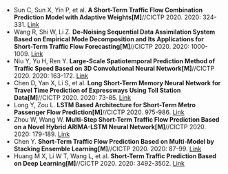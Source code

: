 * Sun C, Sun X, Yin P, et al. <b>A Short-Term Traffic Flow Combination Prediction Model with Adaptive Weights[M]</b>//CICTP 2020. 2020: 324-331. [Link](https://ascelibrary.org/doi/abs/10.1061/9780784482933.028)
* Wang R, Shi W, Li Z. <b>De-Noising Sequential Data Assimilation System Based on Empirical Mode Decomposition and Its Applications for Short-Term Traffic Flow Forecasting[M]</b>//CICTP 2020. 2020: 1000-1009. [Link](https://ascelibrary.org/doi/abs/10.1061/9780784483053.084)
* Niu Y, Yu H, Ren Y. <b>Large-Scale Spatiotemporal Prediction Method of Traffic Speed Based on 3D Convolutional Neural Network[M]</b>//CICTP 2020. 2020: 163-172. [Link](https://ascelibrary.org/doi/abs/10.1061/9780784483053.014)
* Chen D, Yan X, Li S, et al. <b>Long Short-Term Memory Neural Network for Travel Time Prediction of Expressways Using Toll Station Data[M]</b>//CICTP 2020. 2020: 73-85. [Link](https://ascelibrary.org/doi/abs/10.1061/9780784482933.007)
* Long Y, Zou L. <b>LSTM Based Architecture for Short-Term Metro Passenger Flow Prediction[M]</b>//CICTP 2020. 975-986. [Link](https://ascelibrary.org/doi/abs/10.1061/9780784483053.082)
* Zhou W, Wang W. <b>Multi-Step Short-Term Traffic Flow Prediction Based on a Novel Hybrid ARIMA-LSTM Neural Network[M]</b>//CICTP 2020. 2020: 179-189. [Link](https://ascelibrary.org/doi/abs/10.1061/9780784482933.016)
* Chen Y. <b>Short-Term Traffic Flow Prediction Based on Multi-Model by Stacking Ensemble Learning[M]</b>//CICTP 2020. 2020: 87-99. [Link](https://ascelibrary.org/doi/abs/10.1061/9780784483053.008)
* Huang M X, Li W T, Wang L, et al. <b>Short-Term Traffic Prediction Based on Deep Learning[M]</b>//CICTP 2020. 2020: 3492-3502. [Link](https://ascelibrary.org/doi/abs/10.1061/9780784483053.293)
